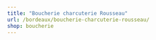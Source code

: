 ```yaml
---
title: "Boucherie charcuterie Rousseau"
url: /bordeaux/boucherie-charcuterie-rousseau/
shop: boucherie
---
```

